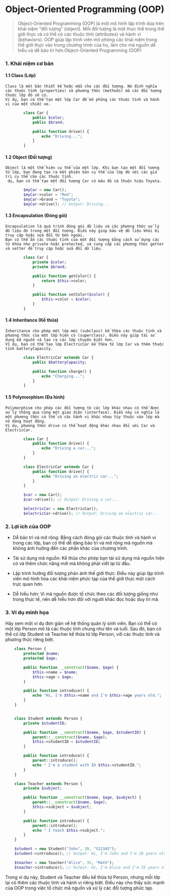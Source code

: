 # Object-Oriented Programming (OOP)

>Object-Oriented Programming (OOP) là một mô hình lập trình dựa trên khái niệm "đối tượng" (object). Mỗi đối tượng là một thực thể trong thế giới thực và có thể có các thuộc tính (attributes) và hành vi (behaviors). OOP giúp lập trình viên mô phỏng các khái niệm trong thế giới thực vào trong chương trình của họ, làm cho mã nguồn dễ hiểu và dễ bảo trì hơn.Object-Oriented Programming (OOP)

### 1. Khái niệm cơ bản
#### 1.1 Class (Lớp)
    Class là một bản thiết kế hoặc mẫu cho các đối tượng. Nó định nghĩa các thuộc tính (properties) và phương thức (methods) mà các đối tượng thuộc lớp đó sẽ có.
    Ví dụ, bạn có thể tạo một lớp Car để mô phỏng các thuộc tính và hành vi của một chiếc xe.
```php
        class Car {
            public $color;
            public $brand;

            public function drive() {
                echo "Driving...";
            }
        }
```
#### 1.2 Object (Đối tượng)
    Object là một thể hiện cụ thể của một lớp. Khi bạn tạo một đối tượng từ lớp, bạn đang tạo ra một phiên bản cụ thể của lớp đó với các giá trị cụ thể cho các thuộc tính.
     dụ, bạn có thể tạo một đối tượng Car có màu đỏ và thuộc hiệu Toyota.

```php
        $myCar = new Car();
        $myCar->color = "Red";
        $myCar->brand = "Toyota";
        $myCar->drive(); // Output: Driving...
```

#### 1.3 Encapsulation (Đóng gói)
    Encapsulation là quá trình đóng gói dữ liệu và các phương thức xử lý dữ liệu đó trong một đối tượng. Điều này giúp bảo vệ dữ liệu khỏi bị truy cập hoặc sửa đổi từ bên ngoài.
    Bạn có thể ẩn các thuộc tính của một đối tượng bằng cách sử dụng các từ khóa như private hoặc protected, và cung cấp các phương thức getter và setter để truy cập hoặc sửa đổi dữ liệu.

```php
        class Car {
            private $color;
            private $brand;

            public function getColor() {
                return $this->color;
            }

            public function setColor($color) {
                $this->color = $color;
            }
        }
```
#### 1.4 Inheritance (Kế thừa)
    Inheritance cho phép một lớp mới (subclass) kế thừa các thuộc tính và phương thức của một lớp hiện có (superclass). Điều này giúp tái sử dụng mã nguồn và tạo ra các lớp chuyên biệt hơn.
    Ví dụ, bạn có thể tạo lớp ElectricCar kế thừa từ lớp Car và thêm thuộc tính batteryCapacity.

```php
        class ElectricCar extends Car {
            public $batteryCapacity;

            public function charge() {
                echo "Charging...";
            }
        }
```

#### 1.5 Polymorphism (Đa hình)
    Polymorphism cho phép các đối tượng từ các lớp khác nhau có thể được xử lý thông qua cùng một giao diện (interface). Điều này có nghĩa là một phương thức có thể có các hành vi khác nhau tùy thuộc vào lớp mà nó đang hoạt động.
    Ví dụ, phương thức drive có thể hoạt động khác nhau đối với Car và ElectricCar.

```php
        class Car {
            public function drive() {
                echo "Driving a car...";
            }
        }

        class ElectricCar extends Car {
            public function drive() {
                echo "Driving an electric car...";
            }
        }

        $car = new Car();
        $car->drive(); // Output: Driving a car...

        $electricCar = new ElectricCar();
        $electricCar->drive(); // Output: Driving an electric car...
```

### 2. Lợi ích của OOP
- Dễ bảo trì và mở rộng: Bằng cách đóng gói các thuộc tính và hành vi trong các lớp, bạn có thể dễ dàng bảo trì và mở rộng mã nguồn mà không ảnh hưởng đến các phần khác của chương trình.

- Tái sử dụng mã nguồn: Kế thừa cho phép bạn tái sử dụng mã nguồn hiện có và thêm chức năng mới mà không phải viết lại từ đầu.

- Lập trình hướng đối tượng phản ánh thế giới thực: Điều này giúp lập trình viên mô hình hóa các khái niệm phức tạp của thế giới thực một cách trực quan hơn.

- Dễ hiểu hơn: Vì mã nguồn được tổ chức theo các đối tượng giống như trong thực tế, nên dễ hiểu hơn đối với người khác đọc hoặc duy trì mã.
### 3. Ví dụ minh họa
Hãy xem một ví dụ đơn giản về hệ thống quản lý sinh viên. Bạn có thể có một lớp Person mô tả các thuộc tính chung như tên và tuổi. Sau đó, bạn có thể có lớp Student và Teacher kế thừa từ lớp Person, với các thuộc tính và phương thức riêng biệt.
```php
    class Person {
        protected $name;
        protected $age;

        public function __construct($name, $age) {
            $this->name = $name;
            $this->age = $age;
        }

        public function introduce() {
            echo "Hi, I'm $this->name and I'm $this->age years old.";
        }
    }


    class Student extends Person {
        private $studentID;

        public function __construct($name, $age, $studentID) {
            parent::__construct($name, $age);
            $this->studentID = $studentID;
        }

        public function introduce() {
            parent::introduce();
            echo " I'm a student with ID $this->studentID.";
        }
    }

    class Teacher extends Person {
        private $subject;

        public function __construct($name, $age, $subject) {
            parent::__construct($name, $age);
            $this->subject = $subject;
        }

        public function introduce() {
            parent::introduce();
            echo " I teach $this->subject.";
        }
    }

    $student = new Student("John", 20, "S12345");
    $student->introduce(); // Output: Hi, I'm John and I'm 20 years old. I'm a student with ID S12345.

    $teacher = new Teacher("Alice", 35, "Math");
    $teacher->introduce(); // Output: Hi, I'm Alice and I'm 35 years old. I teach Math.
```

Trong ví dụ này, Student và Teacher đều kế thừa từ Person, nhưng mỗi lớp lại có thêm các thuộc tính và hành vi riêng biệt. Điều này cho thấy sức mạnh của OOP trong việc tổ chức mã nguồn và xử lý các đối tượng phức tạp.